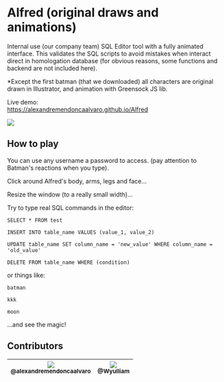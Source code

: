 # Alfred (original draws and animations)
Internal use (our company team) SQL Editor tool with a fully animated interface.
This validates the SQL scripts to avoid mistakes when interact direct in homologation database (for obvious reasons, some functions and backend are not included here).

*Except the first batman (that we downloaded) all characters are original drawn in Illustrator, and animation with Greensock JS lib.

Live demo:  
<https://alexandremendoncaalvaro.github.io/Alfred>

![](alfred_demo.gif)

## How to play
You can use any username a password to access. (pay attention to Batman's reactions when you type).

Click around Alfred's body, arms, legs and face...

Resize the window (to a really small width)...

Try to type real SQL commands in the editor:
```
SELECT * FROM test
```
```
INSERT INTO table_name VALUES (value_1, value_2)
```
```
UPDATE table_name SET column_name = 'new_value' WHERE column_name = 'old_value'
```
```
DELETE FROM table_name WHERE (condition)
```
or things like:
```
batman
```
```
kkk
```
```
moon
```

...and see the magic!

## Contributors

| [<img src="https://avatars3.githubusercontent.com/u/41878170?s=115&v=4"><br><sub>@alexandremendoncaalvaro</sub>](https://github.com/alexandremendoncaalvaro) | [<img src="https://avatars2.githubusercontent.com/u/19838793?s=115&v=4"><br><sub>@Wyulliam</sub>](https://github.com/Wyulliam) |
| :---: | :---: |